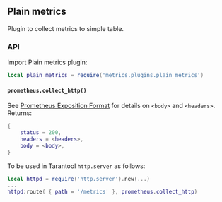 ## Plain metrics

Plugin to collect metrics to simple table.

### API

Import Plain metrics plugin:

```lua
local plain_metrics = require('metrics.plugins.plain_metrics')
```

#### `prometheus.collect_http()`
See [Prometheus Exposition Format](https://github.com/prometheus/docs/blob/master/content/docs/instrumenting/exposition_formats.md) for details on `<body>` and `<headers>`.
Returns:
```lua
{
    status = 200,
    headers = <headers>,
    body = <body>,
}
```
To be used in Tarantool `http.server` as follows:
```lua
local httpd = require('http.server').new(...)
...
httpd:route( { path = '/metrics' }, prometheus.collect_http)
```
